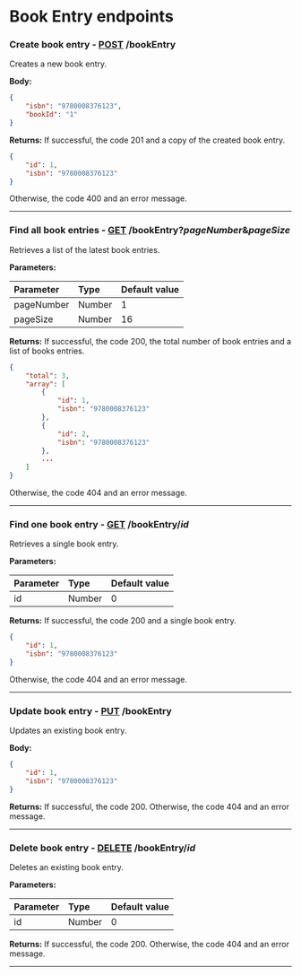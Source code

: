 # Book Entry endpoints

### Create book entry - [POST]() /bookEntry

Creates a new book entry.

**Body:**

```json
{
	"isbn": "9780008376123",
	"bookId": "1"
}
```

**Returns:** If successful, the code 201 and a copy of the created book entry.

```json
{
	"id": 1,
	"isbn": "9780008376123"
}
```

Otherwise, the code 400 and an error message.

---

### Find all book entries - [GET]() /bookEntry?_pageNumber_&_pageSize_

Retrieves a list of the latest book entries.

**Parameters:**

| Parameter  | Type   | Default value |
| :--------- | :----- | :------------ |
| pageNumber | Number | 1             |
| pageSize   | Number | 16            |

**Returns:** If successful, the code 200, the total number of book entries and a list of books entries.

```json
{
    "total": 3,
    "array": [
        {
            "id": 1,
            "isbn": "9780008376123"
        },
        {
            "id": 2,
            "isbn": "9780008376123"
        },
        ...
    ]
}
```

Otherwise, the code 404 and an error message.

---

### Find one book entry - [GET]() /bookEntry/_id_

Retrieves a single book entry.

**Parameters:**

| Parameter | Type   | Default value |
| :-------- | :----- | :------------ |
| id        | Number | 0             |

**Returns:** If successful, the code 200 and a single book entry.

```json
{
	"id": 1,
	"isbn": "9780008376123"
}
```

Otherwise, the code 404 and an error message.

---

### Update book entry - [PUT]() /bookEntry

Updates an existing book entry.

**Body:**

```json
{
	"id": 1,
	"isbn": "9780008376123"
}
```

**Returns:** If successful, the code 200. Otherwise, the code 404 and an error message.

---

### Delete book entry - [DELETE]() /bookEntry/_id_

Deletes an existing book entry.

**Parameters:**

| Parameter | Type   | Default value |
| :-------- | :----- | :------------ |
| id        | Number | 0             |

**Returns:** If successful, the code 200. Otherwise, the code 404 and an error message.

---

